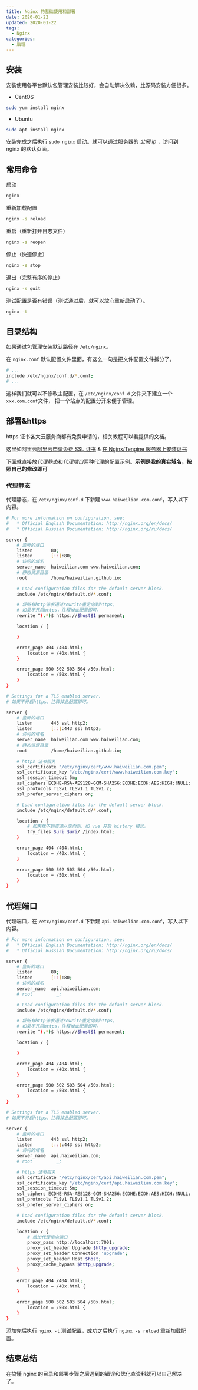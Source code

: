 ```yaml
---
title: Nginx 的基础使用和部署
date: 2020-01-22
updated: 2020-01-22
tags:
  - Nginx
categories:
  - 后端
---
```


## 安装

安装使用各平台默认包管理安装比较好，会自动解决依赖，比源码安装方便很多。

- CentOS

```sh
sudo yum install nginx
```

- Ubuntu

```sh
sudo apt install nginx
```

安装完成之后执行 `sudo nginx` 启动。就可以通过服务器的 _公网 ip_ ，访问到 nginx 的默认页面。

## 常用命令

启动

```sh
nginx
```

重新加载配置

```sh
nginx -s reload
```

重启（重新打开日志文件）

```sh
nginx -s reopen
```

停止（快速停止）

```sh
nginx -s stop
```

退出（完整有序的停止）

```sh
nginx -s quit
```

测试配置是否有错误（测试通过后，就可以放心重新启动了）。

```sh
nginx -t
```

## 目录结构

如果通过包管理安装默认路径在 `/etc/nginx`。

在 `nginx.conf` 默认配置文件里面，有这么一句是把文件配置文件拆分了。

```sh
# ...
include /etc/nginx/conf.d/*.conf;
# ...
```

这样我们就可以不修改主配置，在 `/etc/nginx/conf.d` 文件夹下建立一个 `xxx.com.conf`文件， 把一个站点的配置分开来便于管理。

## 部署&https

https 证书各大云服务商都有免费申请的，相关教程可以看提供的文档。

这里如阿里云[阿里云申请免费 SSL 证书](https://yq.aliyun.com/articles/637307) & [在 Nginx/Tengine 服务器上安装证书](https://help.aliyun.com/document_detail/98728.html)

下面就直接放*代理静态*和*代理端口*两种代理的配置示例。**示例是我的真实域名，按照自己的修改即可**

### 代理静态

代理静态，在 `/etc/nginx/conf.d` 下新建 `www.haiweilian.com.conf`，写入以下内容。

```sh
# For more information on configuration, see:
#   * Official English Documentation: http://nginx.org/en/docs/
#   * Official Russian Documentation: http://nginx.org/ru/docs/

server {
    # 监听的端口
    listen       80;
    listen       [::]:80;
    # 访问的域名
    server_name  haiweilian.com www.haiweilian.com;
    # 静态资源目录
    root         /home/haiweilian.github.io;

    # Load configuration files for the default server block.
    include /etc/nginx/default.d/*.conf;

    # 将所有http请求通过rewrite重定向到https。
    # 如果不开启https，注释掉此配置即可。
    rewrite ^(.*)$ https://$host$1 permanent;

    location / {

    }

    error_page 404 /404.html;
        location = /40x.html {
    }

    error_page 500 502 503 504 /50x.html;
        location = /50x.html {
    }
}

# Settings for a TLS enabled server.
# 如果不开启https，注释掉此配置即可。

server {
    # 监听的端口
    listen       443 ssl http2;
    listen       [::]:443 ssl http2;
    # 访问的域名
    server_name  haiweilian.com www.haiweilian.com;
    # 静态资源目录
    root         /home/haiweilian.github.io;

    # https 证书相关
    ssl_certificate "/etc/nginx/cert/www.haiweilian.com.pem";
    ssl_certificate_key "/etc/nginx/cert/www.haiweilian.com.key";
    ssl_session_timeout 5m;
    ssl_ciphers ECDHE-RSA-AES128-GCM-SHA256:ECDHE:ECDH:AES:HIGH:!NULL:!aNULL:!MD5:!ADH:!RC4;
    ssl_protocols TLSv1 TLSv1.1 TLSv1.2;
    ssl_prefer_server_ciphers on;

    # Load configuration files for the default server block.
    include /etc/nginx/default.d/*.conf;

    location / {
        # 如果找不到资源从定向到，如 vue 开启 history 模式。
        try_files $uri $uri/ /index.html;
    }

    error_page 404 /404.html;
        location = /40x.html {
    }

    error_page 500 502 503 504 /50x.html;
        location = /50x.html {
    }
}
```

## 代理端口

代理端口，在 `/etc/nginx/conf.d` 下新建 `api.haiweilian.com.conf`，写入以下内容。

```sh
# For more information on configuration, see:
#   * Official English Documentation: http://nginx.org/en/docs/
#   * Official Russian Documentation: http://nginx.org/ru/docs/

server {
    # 监听的端口
    listen       80;
    listen       [::]:80;
    # 访问的域名
    server_name  api.haiweilian.com;
    # root         _;

    # Load configuration files for the default server block.
    include /etc/nginx/default.d/*.conf;

    # 将所有http请求通过rewrite重定向到https。
    # 如果不开启https，注释掉此配置即可。
    rewrite ^(.*)$ https://$host$1 permanent;

    location / {

    }

    error_page 404 /404.html;
        location = /40x.html {
    }

    error_page 500 502 503 504 /50x.html;
        location = /50x.html {
    }
}

# Settings for a TLS enabled server.
# 如果不开启https，注释掉此配置即可。

server {
    # 监听的端口
    listen       443 ssl http2;
    listen       [::]:443 ssl http2;
    # 访问的域名
    server_name  api.haiweilian.com;
    # root         _;

    # https 证书相关
    ssl_certificate "/etc/nginx/cert/api.haiweilian.com.pem";
    ssl_certificate_key "/etc/nginx/cert/api.haiweilian.com.key";
    ssl_session_timeout 5m;
    ssl_ciphers ECDHE-RSA-AES128-GCM-SHA256:ECDHE:ECDH:AES:HIGH:!NULL:!aNULL:!MD5:!ADH:!RC4;
    ssl_protocols TLSv1 TLSv1.1 TLSv1.2;
    ssl_prefer_server_ciphers on;

    # Load configuration files for the default server block.
    include /etc/nginx/default.d/*.conf;

    location / {
        # 增加代理指向端口
        proxy_pass http://localhost:7001;
        proxy_set_header Upgrade $http_upgrade;
        proxy_set_header Connection 'upgrade';
        proxy_set_header Host $host;
        proxy_cache_bypass $http_upgrade;
    }

    error_page 404 /404.html;
        location = /40x.html {
    }

    error_page 500 502 503 504 /50x.html;
        location = /50x.html {
    }
}
```

添加完后执行 `nginx -t` 测试配置，成功之后执行 `nginx -s reload` 重新加载配置。

## 结束总结

在搞懂 nginx 的目录和部署步骤之后遇到的错误和优化查资料就可以自己解决了。
